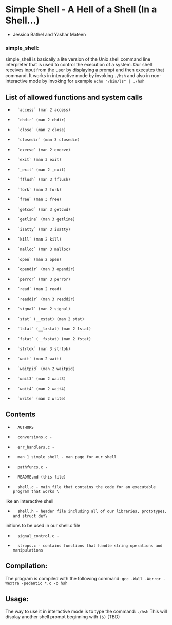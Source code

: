 # Simple Shell - A Hell of a Shell (In a Shell...) 
 - Jessica Bathel and Yashar Mateen

### simple_shell:
 simple_shell is basically a lite version of the Unix shell command line interpreter
that is used to control the execution of a system. Our shell receives input from the user
 by displaying a prompt and then executes that command. It works in interactive mode by
invoking `./hsh` and also in non-interactive mode by invoking for example `echo "/bin/ls" | ./hsh`

## List of allowed functions and system calls
*       `access` (man 2 access)
*       `chdir` (man 2 chdir)
*       `close` (man 2 close)
*       `closedir` (man 3 closedir)
*       `execve` (man 2 execve)
*       `exit` (man 3 exit)
*       `_exit` (man 2 _exit)
*       `fflush` (man 3 fflush)
*       `fork` (man 2 fork)
*       `free` (man 3 free)
*       `getcwd` (man 3 getcwd)
*       `getline` (man 3 getline)
*       `isatty` (man 3 isatty)
*       `kill` (man 2 kill)
*       `malloc` (man 3 malloc)
*       `open` (man 2 open)
*       `opendir` (man 3 opendir)
*       `perror` (man 3 perror)
*       `read` (man 2 read)
*       `readdir` (man 3 readdir)
*       `signal` (man 2 signal)
*       `stat` (__xstat) (man 2 stat)
*       `lstat` (__lxstat) (man 2 lstat)
*       `fstat` (__fxstat) (man 2 fstat)
*       `strtok` (man 3 strtok)
*       `wait` (man 2 wait)
*       `waitpid` (man 2 waitpid)
*       `wait3` (man 2 wait3)
*       `wait4` (man 2 wait4)
*       `write` (man 2 write)

## Contents
*       AUTHORS
*       conversions.c - 
*       err_handlers.c -
*       man_1_simple_shell - man page for our shell
*       pathfuncs.c - 
*       README.md (this file)
*       shell.c - main file that contains the code for an executable program that works \
like an interactive shell
*       shell.h - header file including all of our libraries, prototypes, and struct def\
initions to be used in our shell.c file
*       signal_control.c - 
*       strops.c - contains functions that handle string operations and manipulations

## Compilation:
 The program is compiled with the following command: 
 `gcc -Wall -Werror -Wextra -pedantic *.c -o hsh`

## Usage:
The way to use it in interactive mode is to type the command:
 `./hsh` This will display another shell prompt beginning with `($)` (TBD)